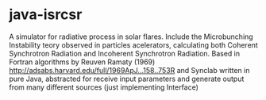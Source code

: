 # java-isrcsr
A simulator for radiative process in solar flares. Include the
Microbunching Instability teory observed in particles acelerators,
calculating both Coherent Synchrotron Radiation and Incoherent
Synchrotron Radiation. Based in Fortran algorithms by Reuven Ramaty
(1969) http://adsabs.harvard.edu/full/1969ApJ...158..753R and Synclab
written in pure Java, abstracted for receive input parameters and
generate output from many different sources (just implementing
Interface) 
